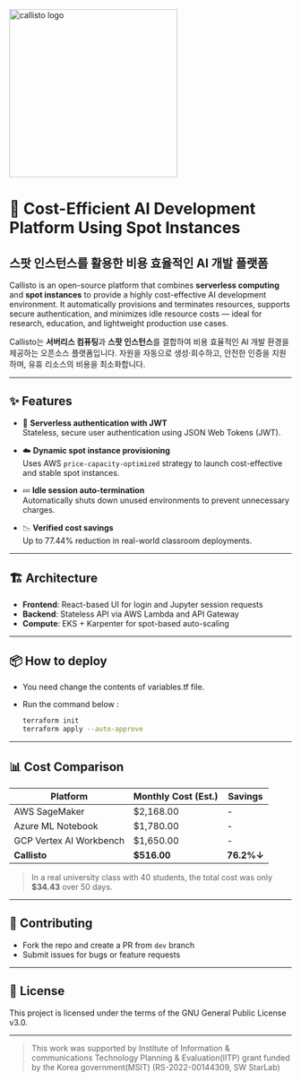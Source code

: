 <picture>
  <source media="(prefers-color-scheme: dark)" srcset="https://github.com/user-attachments/assets/55667ec5-3335-499e-bef9-b0ac931350ec" alt="callisto logo" width="300px"/>
  <img alt="callisto logo" src="https://github.com/user-attachments/assets/45d612fc-d9ce-4d6e-b696-e811798984e9" width="300px"/>
</picture>

# 🚀 Cost-Efficient AI Development Platform Using Spot Instances

## 스팟 인스턴스를 활용한 비용 효율적인 AI 개발 플랫폼


Callisto is an open-source platform that combines **serverless computing** and **spot instances** to provide a highly cost-effective AI development environment. It automatically provisions and terminates resources, supports secure authentication, and minimizes idle resource costs — ideal for research, education, and lightweight production use cases.

Callisto는 **서버리스 컴퓨팅**과 **스팟 인스턴스**를 결합하여 비용 효율적인 AI 개발 환경을 제공하는 오픈소스 플랫폼입니다. 자원을 자동으로 생성·회수하고, 안전한 인증을 지원하며, 유휴 리소스의 비용을 최소화합니다.

---

## ✨ Features  

- 🔐 **Serverless authentication with JWT**  
  Stateless, secure user authentication using JSON Web Tokens (JWT).


- ☁️ **Dynamic spot instance provisioning**  
  Uses AWS `price-capacity-optimized` strategy to launch cost-effective and stable spot instances.

- 💤 **Idle session auto-termination**  
  Automatically shuts down unused environments to prevent unnecessary charges.

- 📉 **Verified cost savings**  
  Up to 77.44% reduction in real-world classroom deployments.

---

## 🏗 Architecture

- **Frontend**: React-based UI for login and Jupyter session requests  
- **Backend**: Stateless API via AWS Lambda and API Gateway  
- **Compute**: EKS + Karpenter for spot-based auto-scaling

---

## 📦 How to deploy  


- You need change the contents of variables.tf file.
- Run the command below :

    ```bash
    terraform init
    terraform apply --auto-approve
    ```


---

## 📊 Cost Comparison  

| Platform                    | Monthly Cost (Est.) | Savings |
|----------------------------|---------------------|---------|
| AWS SageMaker              | $2,168.00           | -       |
| Azure ML Notebook          | $1,780.00           | -       |
| GCP Vertex AI Workbench    | $1,650.00           | -       |
| **Callisto**               | **$516.00**         | **76.2%↓** |

> In a real university class with 40 students, the total cost was only **$34.43** over 50 days.  


---

## 🤝 Contributing

- Fork the repo and create a PR from `dev` branch  
- Submit issues for bugs or feature requests  

---

## 📄 License

This project is licensed under the terms of the GNU General Public License v3.0.

---

> This work was supported by Institute of Information & communications Technology Planning & Evaluation(IITP) grant funded by the Korea government(MSIT) (RS-2022-00144309, SW StarLab)
